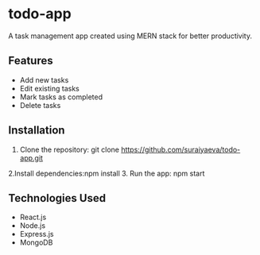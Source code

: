 # todo-app
A task management app created using MERN stack for better productivity.

## Features
- Add new tasks
- Edit existing tasks
- Mark tasks as completed
- Delete tasks

## Installation
1. Clone the repository:
git clone https://github.com/suraiyaeva/todo-app.git

2.Install dependencies:npm install
3. Run the app:
npm start

## Technologies Used
- React.js
- Node.js
- Express.js
- MongoDB




